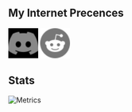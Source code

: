 ## My Internet Precences
<span>
 <a href="https://discord.com/users/608920482284306434"><img style="filter: invert(100%);-webkit-filter: invert(100%);"height="60" width="60" src="./discord.svg"/></a>
 <a href="https://www.reddit.com/user/AureumApes"><img height="60" width="60" src="./reddit.svg"></a>
</span>
 
## Stats
![Metrics](https://metrics.lecoq.io/AureumApes?template=classic&repositories.batch=100&languages=1&habits=1&base=header%2C%20activity%2C%20community%2C%20repositories%2C%20metadata&base.indepth=false&base.hireable=false&base.skip=false&languages=false&languages.ignored=python%2C%20dart%2C%20c%23%2C%20css&languages.limit=4&languages.threshold=0%25&languages.other=false&languages.colors=go%3A%2399CCFF%2C%20brainfuck%3A%20%23000000%2C%20java%3A%20red%2C%20c%2B%2B%3A%20%20blue%2C%20html%3A%20orange&languages.aliases=javascript%3AJS%2C%20typescript%3A%20TS&languages.sections=most-used&languages.indepth=false&languages.analysis.timeout=15&languages.analysis.timeout.repositories=7.5&languages.categories=markup%2C%20programming&languages.recent.categories=markup%2C%20programming&languages.recent.load=300&languages.recent.days=14&habits=false&habits.from=200&habits.days=14&habits.facts=true&habits.charts=false&habits.charts.type=classic&habits.trim=false&habits.languages.limit=5&habits.languages.threshold=0%25&config.timezone=Europe%2FBerlin)
